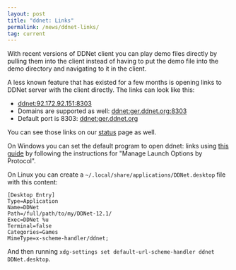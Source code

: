 ```yaml
---
layout: post
title: "ddnet: Links"
permalink: /news/ddnet-links/
tag: current
---
```


With recent versions of DDNet client you can play demo files directly by pulling them into the client instead of having to put the demo file into the demo directory and navigating to it in the client.

A less known feature that has existed for a few months is opening links to DDNet server with the client directly. The links can look like this:

- [ddnet:92.172.92.151:8303](ddnet:95.172.92.151:8303)
- Domains are supported as well: [ddnet:ger.ddnet.org:8303](ddnet:ger.ddnet.tw:8303)
- Default port is 8303: [ddnet:ger.ddnet.org](ddnet:ger.ddnet.tw)

You can see those links on our [status](https://ddnet.org/status/) page as well.

On Windows you can set the default program to open ddnet: links using [this guide](https://www.howtogeek.com/223144/how-to-set-your-default-apps-in-windows-10/) by following the instructions for "Manage Launch Options by Protocol".

On Linux you can create a `~/.local/share/applications/DDNet.desktop` file with this content:

```
[Desktop Entry]
Type=Application
Name=DDNet
Path=/full/path/to/my/DDNet-12.1/
Exec=DDNet %u
Terminal=false
Categories=Games
MimeType=x-scheme-handler/ddnet;
```

And then running `xdg-settings set default-url-scheme-handler ddnet DDNet.desktop`.
